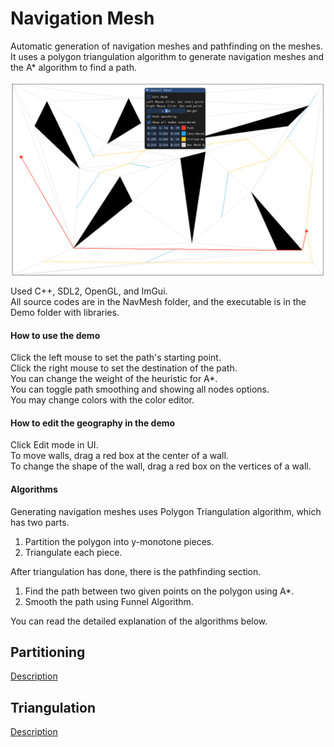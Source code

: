 # Navigation Mesh
Automatic generation of navigation meshes and pathfinding on the meshes.<br />
It uses a polygon triangulation algorithm to generate navigation meshes and the A* algorithm to find a path.<br />

<img align="center" src="/Description/Images/Screenshot1.png">

Used C++, SDL2, OpenGL, and ImGui.<br />
All source codes are in the NavMesh folder, and the executable is in the Demo folder with libraries.

#### How to use the demo
Click the left mouse to set the path's starting point.<br />
Click the right mouse to set the destination of the path.<br />
You can change the weight of the heuristic for A*.<br />
You can toggle path smoothing and showing all nodes options.<br />
You may change colors with the color editor.<br />

#### How to edit the geography in the demo
Click Edit mode in UI.<br />
To move walls, drag a red box at the center of a wall.<br />
To change the shape of the wall, drag a red box on the vertices of a wall.<br />

#### Algorithms
Generating navigation meshes uses Polygon Triangulation algorithm, which has two parts.
1. Partition the polygon into y-monotone pieces.
2. Triangulate each piece.

After triangulation has done, there is the pathfinding section.
1. Find the path between two given points on the polygon using A*.
2. Smooth the path using Funnel Algorithm.

You can read the detailed explanation of the algorithms below.

## Partitioning

[Description](Description/Partitioning.md)

## Triangulation

[Description](Description/Triangulation.md)
